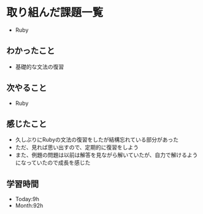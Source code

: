 # 取り組んだ課題一覧
- Ruby
## わかったこと
- 基礎的な文法の復習 
## 次やること
- Ruby
## 感じたこと
- 久しぶりにRubyの文法の復習をしたが結構忘れている部分があった
- ただ、見れば思い出すので、定期的に復習をしよう
- また、例題の問題は以前は解答を見ながら解いていたが、自力で解けるようになっていたので成長を感じた
## 学習時間
- Today:9h
- Month:92h
